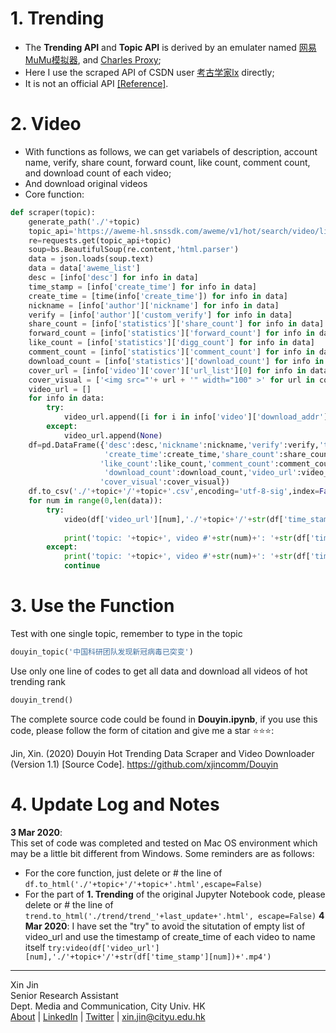 # 1. Trending
- The **Trending API** and **Topic API** is derived by an emulater named [网易MuMu模拟器](https://mumu.163.com/), and [Charles Proxy](https://www.charlesproxy.com/);
- Here I use the scraped API of CSDN user [考古学家lx](https://me.csdn.net/weixin_43582101) directly;
- It is not an official API [[Reference]](https://blog.csdn.net/weixin_43582101/article/details/103791795). 

# 2. Video
- With functions as follows, we can get variabels of description, account name, verify, share count, forward count, like count, comment count, and download count of each video;
- And download original videos
- Core function:
```python
def scraper(topic):
    generate_path('./'+topic)
    topic_api='https://aweme-hl.snssdk.com/aweme/v1/hot/search/video/list/?hotword='
    re=requests.get(topic_api+topic)
    soup=bs.BeautifulSoup(re.content,'html.parser')
    data = json.loads(soup.text)
    data = data['aweme_list']
    desc = [info['desc'] for info in data]
    time_stamp = [info['create_time'] for info in data]
    create_time = [time(info['create_time']) for info in data]
    nickname = [info['author']['nickname'] for info in data]
    verify = [info['author']['custom_verify'] for info in data]
    share_count = [info['statistics']['share_count'] for info in data]
    forward_count = [info['statistics']['forward_count'] for info in data]
    like_count = [info['statistics']['digg_count'] for info in data]
    comment_count = [info['statistics']['comment_count'] for info in data]
    download_count = [info['statistics']['download_count'] for info in data]
    cover_url = [info['video']['cover']['url_list'][0] for info in data]
    cover_visual = ['<img src="'+ url + '" width="100" >' for url in cover_url]
    video_url = []
    for info in data:
        try:
            video_url.append([i for i in info['video']['download_addr']['url_list'] if 'default' in i][0])
        except:
            video_url.append(None)
    df=pd.DataFrame({'desc':desc,'nickname':nickname,'verify':verify,'time_stamp':time_stamp,
                     'create_time':create_time,'share_count':share_count,'forward_count':forward_count,
                    'like_count':like_count,'comment_count':comment_count,
                     'download_count':download_count,'video_url':video_url,
                    'cover_visual':cover_visual})
    df.to_csv('./'+topic+'/'+topic+'.csv',encoding='utf-8-sig',index=False)
    for num in range(0,len(data)):
        try:
            video(df['video_url'][num],'./'+topic+'/'+str(df['time_stamp'][num])+'.mp4')
            
            print('topic: '+topic+', video #'+str(num)+': '+str(df['time_stamp'][num])+'......Succeeded')
        except:
            print('topic: '+topic+', video #'+str(num)+': '+str(df['time_stamp'][num])+'......Failed')
            continue
```

# 3. Use the Function
Test with one single topic, remember to type in the topic
```python
douyin_topic('中国科研团队发现新冠病毒已突变')
```
Use only one line of codes to get all data and download all videos of hot trending rank
```python
douyin_trend()
```
The complete source code could be found in **Douyin.ipynb**, if you use this code, please follow the form of citation and give me a star ⭐⭐⭐:

Jin, Xin. (2020) Douyin Hot Trending Data Scraper and Video Downloader (Version 1.1) [Source Code]. https://github.com/xjincomm/Douyin  
# 4. Update Log and Notes
__3 Mar 2020__:  
This set of code was completed and tested on Mac OS environment which may be a little bit different from Windows. Some reminders are as follows:
- For the core function, just delete or # the line of
```df.to_html('./'+topic+'/'+topic+'.html',escape=False)```
- For the part of __1. Trending__ of the original Jupyter Notebook code, please delete or # the line of ```trend.to_html('./trend/trend_'+last_update+'.html', escape=False)```
__4 Mar 2020__:
I have set the "try" to avoid the situtation of empty list of video_url and use the timestamp of create_time of each video to name itself
```try:video(df['video_url'][num],'./'+topic+'/'+str(df['time_stamp'][num])+'.mp4')```  

----
Xin Jin  
Senior Research Assistant  
Dept. Media and Communication, City Univ. HK  
[About](www.xjin.tech) | [LinkedIn](linkedin.com/in/xjin613/) | [Twitter](https://twitter.com/xjin_comm) | xin.jin@cityu.edu.hk
